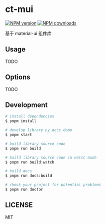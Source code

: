 
# ct-mui

[![NPM version](https://img.shields.io/npm/v/ct-mui.svg?style=flat)](https://npmjs.org/package/ct-mui)
[![NPM downloads](http://img.shields.io/npm/dm/ct-mui.svg?style=flat)](https://npmjs.org/package/ct-mui)

基于 material-ui 组件库

## Usage

TODO

## Options

TODO

## Development

```bash
# install dependencies
$ pnpm install

# develop library by docs demo
$ pnpm start

# build library source code
$ pnpm run build

# build library source code in watch mode
$ pnpm run build:watch

# build docs
$ pnpm run docs:build

# check your project for potential problems
$ pnpm run doctor
```

## LICENSE

MIT

